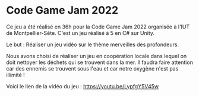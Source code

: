 # Code Game Jam 2022

Ce jeu a été réalisé en 36h pour la Code Game Jam 2022 organisée à l'IUT de Montpellier-Sète. C'est un jeu réalisé à 5 en C# sur Unity.

Le but : Réaliser un jeu vidéo sur le thème merveilles des profondeurs.

Nous avons choisi de réaliser un jeu en coopération locale dans lequel on doit nettoyer les déchets qui se trouvent dans la mer. Il faudra faire attention car des ennemis se trouvent sous l'eau et car notre oxygène n'est pas illimité !

Voici le lien de la vidéo du jeu : 
https://youtu.be/LypfgY5V45w
